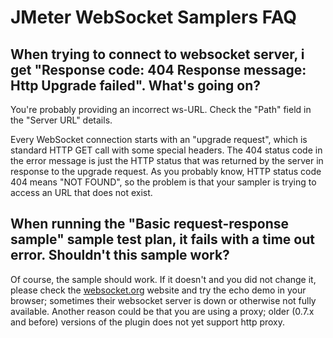 # JMeter WebSocket Samplers FAQ

## When trying to connect to websocket server, i get "Response code: 404 Response message: Http Upgrade failed". What's going on?

You're probably providing an incorrect ws-URL. Check the "Path" field in the "Server URL" details.

Every WebSocket connection starts with an "upgrade request", which is standard HTTP GET call with some special headers. 
The 404 status code in the error message is just the HTTP status that was returned by the server in response to the upgrade request. 
As you probably know, HTTP status code 404 means "NOT FOUND", so the problem is that your sampler is trying to access an URL that does not exist.


## When running the "Basic request-response sample" sample test plan, it fails with a time out error. Shouldn't this sample work?

Of course, the sample should work. If it doesn't and you did not change it, please check the [websocket.org](http://www.websocket.org/echo.html) website and try the echo demo in your browser; sometimes their websocket server is down or otherwise not fully available.
Another reason could be that you are using a proxy; older (0.7.x and before) versions of the plugin does not yet support http proxy.

